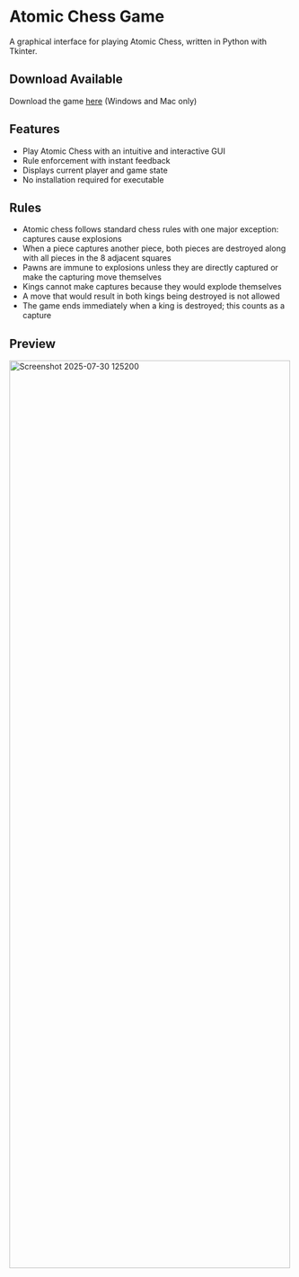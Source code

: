 # Atomic Chess Game
A graphical interface for playing Atomic Chess, written in Python with Tkinter.

## Download Available
Download the game [here](https://github.com/eparapounsky/atomic-chess-gui/releases) (Windows and Mac only)

## Features
- Play Atomic Chess with an intuitive and interactive GUI
- Rule enforcement with instant feedback
- Displays current player and game state
- No installation required for executable

## Rules
- Atomic chess follows standard chess rules with one major exception: captures cause explosions
- When a piece captures another piece, both pieces are destroyed along with all pieces in the 8 adjacent squares
- Pawns are immune to explosions unless they are directly captured or make the capturing move themselves
- Kings cannot make captures because they would explode themselves
- A move that would result in both kings being destroyed is not allowed
- The game ends immediately when a king is destroyed; this counts as a capture

## Preview
<img width="500" height="1615" alt="Screenshot 2025-07-30 125200" src="https://github.com/user-attachments/assets/c1cb015d-17fc-4b02-a5ba-ac4a2168e4ed" />
